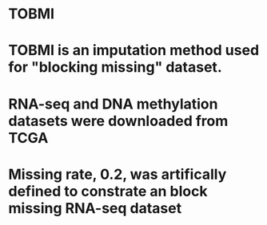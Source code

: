 # TOBMI
# TOBMI is an imputation method used for "blocking missing" dataset. 
# RNA-seq and DNA methylation datasets were downloaded from TCGA
# Missing rate, 0.2, was artifically defined to constrate an block missing RNA-seq dataset
